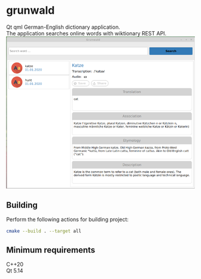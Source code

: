 # grunwald

Qt qml German-English dictionary application.<br/>
The application searches online words with wiktionary REST API.
![List of words](files/grunwald_1.png "GrunWald")

## Building
Perform the following actions for building project:

```bash
cmake --build . --target all
```

## Minimum requirements
C++20 <br/>
Qt 5.14<br/>
